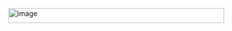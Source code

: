 <img width="433" height="30" alt="image" src="https://github.com/user-attachments/assets/28bb2655-0b3d-40f7-ac33-c58892a80578" />

